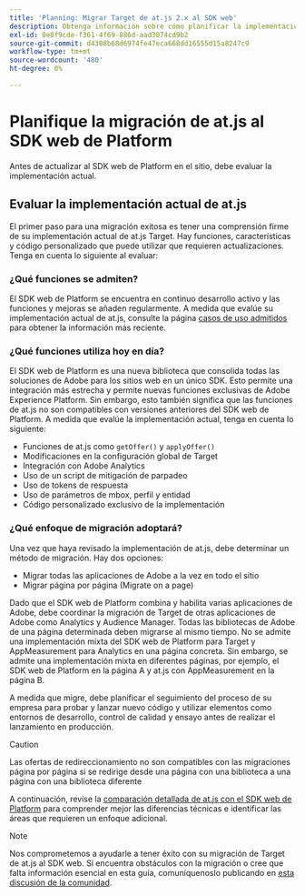 ```yaml
---
title: 'Planning: Migrar Target de at.js 2.x al SDK web'
description: Obtenga información sobre cómo planificar la implementación de Adobe Target desde at.js 2.x al SDK web de Adobe Experience Platform.
exl-id: 0e8f9cde-f361-4f69-886d-aad3074cd9b2
source-git-commit: d4308b68d6974fe47eca668dd16555d15a8247c9
workflow-type: tm+mt
source-wordcount: '480'
ht-degree: 0%

---
```


# Planifique la migración de at.js al SDK web de Platform

Antes de actualizar al SDK web de Platform en el sitio, debe evaluar la implementación actual.

## Evaluar la implementación actual de at.js

El primer paso para una migración exitosa es tener una comprensión firme de su implementación actual de at.js Target. Hay funciones, características y código personalizado que puede utilizar que requieren actualizaciones. Tenga en cuenta lo siguiente al evaluar:

### ¿Qué funciones se admiten?

El SDK web de Platform se encuentra en continuo desarrollo activo y las funciones y mejoras se añaden regularmente. A medida que evalúe su implementación actual de at.js, consulte la página [casos de uso admitidos](https://github.com/orgs/adobe/projects/18/views/1) para obtener la información más reciente.

### ¿Qué funciones utiliza hoy en día?

El SDK web de Platform es una nueva biblioteca que consolida todas las soluciones de Adobe para los sitios web en un único SDK. Esto permite una integración más estrecha y permite nuevas funciones exclusivas de Adobe Experience Platform. Sin embargo, esto también significa que las funciones de at.js no son compatibles con versiones anteriores del SDK web de Platform. A medida que evalúe la implementación actual, tenga en cuenta lo siguiente:

- Funciones de at.js como `getOffer()` y `applyOffer()`
- Modificaciones en la configuración global de Target
- Integración con Adobe Analytics
- Uso de un script de mitigación de parpadeo
- Uso de tokens de respuesta
- Uso de parámetros de mbox, perfil y entidad
- Código personalizado exclusivo de la implementación

### ¿Qué enfoque de migración adoptará?

Una vez que haya revisado la implementación de at.js, debe determinar un método de migración. Hay dos opciones:

- Migrar todas las aplicaciones de Adobe a la vez en todo el sitio
- Migrar página por página (Migrate on a page)

Dado que el SDK web de Platform combina y habilita varias aplicaciones de Adobe, debe coordinar la migración de Target de otras aplicaciones de Adobe como Analytics y Audience Manager. Todas las bibliotecas de Adobe de una página determinada deben migrarse al mismo tiempo. No se admite una implementación mixta del SDK web de Platform para Target y AppMeasurement para Analytics en una página concreta. Sin embargo, se admite una implementación mixta en diferentes páginas, por ejemplo, el SDK web de Platform en la página A y at.js con AppMeasurement en la página B.

A medida que migre, debe planificar el seguimiento del proceso de su empresa para probar y lanzar nuevo código y utilizar elementos como entornos de desarrollo, control de calidad y ensayo antes de realizar el lanzamiento en producción.

>[!CAUTION]
>
>Las ofertas de redireccionamiento no son compatibles con las migraciones página por página si se redirige desde una página con una biblioteca a una página con una biblioteca diferente


A continuación, revise la [comparación detallada de at.js con el SDK web de Platform](detailed-comparison.md) para comprender mejor las diferencias técnicas e identificar las áreas que requieren un enfoque adicional.

>[!NOTE]
>
>Nos comprometemos a ayudarle a tener éxito con su migración de Target de at.js al SDK web. Si encuentra obstáculos con la migración o cree que falta información esencial en esta guía, comuníquenoslo publicando en [esta discusión de la comunidad](https://experienceleaguecommunities.adobe.com/t5/adobe-experience-platform-data/tutorial-discussion-migrate-target-from-at-js-to-web-sdk/m-p/575587#M463).
